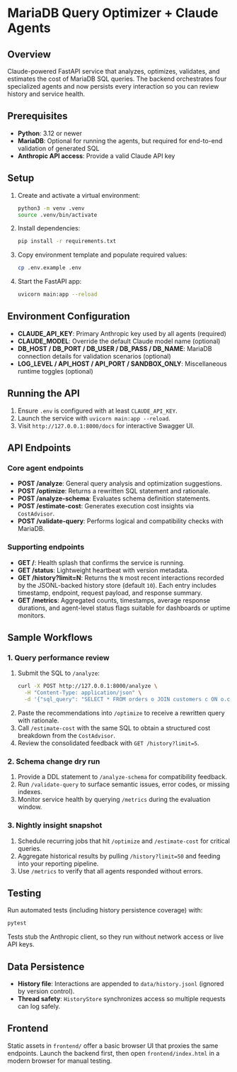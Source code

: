 # MariaDB Query Optimizer + Claude Agents

## Overview
Claude-powered FastAPI service that analyzes, optimizes, validates, and estimates the cost of MariaDB SQL queries. The backend orchestrates four specialized agents and now persists every interaction so you can review history and service health.

## Prerequisites
- **Python**: 3.12 or newer
- **MariaDB**: Optional for running the agents, but required for end-to-end validation of generated SQL
- **Anthropic API access**: Provide a valid Claude API key

## Setup
1. Create and activate a virtual environment:
   ```bash
   python3 -m venv .venv
   source .venv/bin/activate
   ```
2. Install dependencies:
   ```bash
   pip install -r requirements.txt
   ```
3. Copy environment template and populate required values:
   ```bash
   cp .env.example .env
   ```
4. Start the FastAPI app:
   ```bash
   uvicorn main:app --reload
   ```

## Environment Configuration
- **CLAUDE_API_KEY**: Primary Anthropic key used by all agents (required)
- **CLAUDE_MODEL**: Override the default Claude model name (optional)
- **DB_HOST / DB_PORT / DB_USER / DB_PASS / DB_NAME**: MariaDB connection details for validation scenarios (optional)
- **LOG_LEVEL / API_HOST / API_PORT / SANDBOX_ONLY**: Miscellaneous runtime toggles (optional)

## Running the API
1. Ensure `.env` is configured with at least `CLAUDE_API_KEY`.
2. Launch the service with `uvicorn main:app --reload`.
3. Visit `http://127.0.0.1:8000/docs` for interactive Swagger UI.

## API Endpoints
### Core agent endpoints
- **POST /analyze**: General query analysis and optimization suggestions.
- **POST /optimize**: Returns a rewritten SQL statement and rationale.
- **POST /analyze-schema**: Evaluates schema definition statements.
- **POST /estimate-cost**: Generates execution cost insights via `CostAdvisor`.
- **POST /validate-query**: Performs logical and compatibility checks with MariaDB.

### Supporting endpoints
- **GET /**: Health splash that confirms the service is running.
- **GET /status**: Lightweight heartbeat with version metadata.
- **GET /history?limit=N**: Returns the `N` most recent interactions recorded by the JSONL-backed history store (default `10`). Each entry includes timestamp, endpoint, request payload, and response summary.
- **GET /metrics**: Aggregated counts, timestamps, average response durations, and agent-level status flags suitable for dashboards or uptime monitors.

## Sample Workflows
### 1. Query performance review
1. Submit the SQL to `/analyze`:
   ```bash
   curl -X POST http://127.0.0.1:8000/analyze \
     -H "Content-Type: application/json" \
     -d '{"sql_query": "SELECT * FROM orders o JOIN customers c ON o.customer_id = c.id WHERE o.created_at >= "2024-01-01""}'
   ```
2. Paste the recommendations into `/optimize` to receive a rewritten query with rationale.
3. Call `/estimate-cost` with the same SQL to obtain a structured cost breakdown from the `CostAdvisor`.
4. Review the consolidated feedback with `GET /history?limit=5`.

### 2. Schema change dry run
1. Provide a DDL statement to `/analyze-schema` for compatibility feedback.
2. Run `/validate-query` to surface semantic issues, error codes, or missing indexes.
3. Monitor service health by querying `/metrics` during the evaluation window.

### 3. Nightly insight snapshot
1. Schedule recurring jobs that hit `/optimize` and `/estimate-cost` for critical queries.
2. Aggregate historical results by pulling `/history?limit=50` and feeding into your reporting pipeline.
3. Use `/metrics` to verify that all agents responded without errors.

## Testing
Run automated tests (including history persistence coverage) with:
```bash
pytest
```
Tests stub the Anthropic client, so they run without network access or live API keys.

## Data Persistence
- **History file**: Interactions are appended to `data/history.jsonl` (ignored by version control).
- **Thread safety**: `HistoryStore` synchronizes access so multiple requests can log safely.

## Frontend
Static assets in `frontend/` offer a basic browser UI that proxies the same endpoints. Launch the backend first, then open `frontend/index.html` in a modern browser for manual testing.